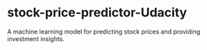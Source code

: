 # stock-price-predictor-Udacity
A machine learning model for predicting stock prices and providing investment insights.
